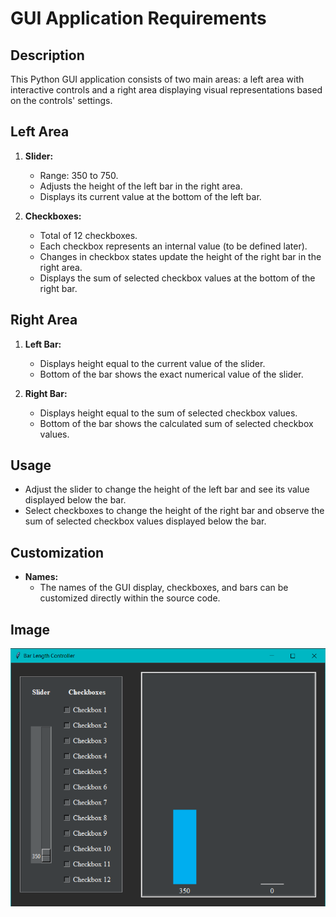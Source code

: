 # GUI Application Requirements

## Description

This Python GUI application consists of two main areas: a left area with interactive controls and a right area displaying visual representations based on the controls' settings.

## Left Area

1. **Slider:**
   - Range: 350 to 750.
   - Adjusts the height of the left bar in the right area.
   - Displays its current value at the bottom of the left bar.

2. **Checkboxes:**
   - Total of 12 checkboxes.
   - Each checkbox represents an internal value (to be defined later).
   - Changes in checkbox states update the height of the right bar in the right area.
   - Displays the sum of selected checkbox values at the bottom of the right bar.

## Right Area

1. **Left Bar:**
   - Displays height equal to the current value of the slider.
   - Bottom of the bar shows the exact numerical value of the slider.

2. **Right Bar:**
   - Displays height equal to the sum of selected checkbox values.
   - Bottom of the bar shows the calculated sum of selected checkbox values.

## Usage

- Adjust the slider to change the height of the left bar and see its value displayed below the bar.
- Select checkboxes to change the height of the right bar and observe the sum of selected checkbox values displayed below the bar.

## Customization

- **Names:** 
  - The names of the GUI display, checkboxes, and bars can be customized directly within the source code.

## Image

<img src="https://github.com/Kageyama07/GUI_Task/blob/main/img/Bar_Length_Controller.PNG?raw=true" alt="Bar Length Controller" width="600">